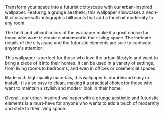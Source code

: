 <!--
Write me content for website with wallpaper "An urban-inspired wallpaper with a grunge aesthetic, featuring a neon-lit cityscape with futuristic elements such as holographic billboards."
-->

<!--font:Poppins.-->

Transform your space into a futuristic cityscape with our urban-inspired wallpaper. Featuring a grunge aesthetic, this wallpaper showcases a neon-lit cityscape with holographic billboards that add a touch of modernity to any room.

The bold and vibrant colors of the wallpaper make it a great choice for those who want to create a statement in their living space. The intricate details of the cityscape and the futuristic elements are sure to captivate anyone's attention.

This wallpaper is perfect for those who love the urban lifestyle and want to bring a piece of it into their homes. It can be used in a variety of settings, from living rooms to bedrooms, and even in offices or commercial spaces.

Made with high-quality materials, this wallpaper is durable and easy to install. It is also easy to clean, making it a practical choice for those who want to maintain a stylish and modern look in their home.

Overall, our urban-inspired wallpaper with a grunge aesthetic and futuristic elements is a must-have for anyone who wants to add a touch of modernity and style to their living space.
